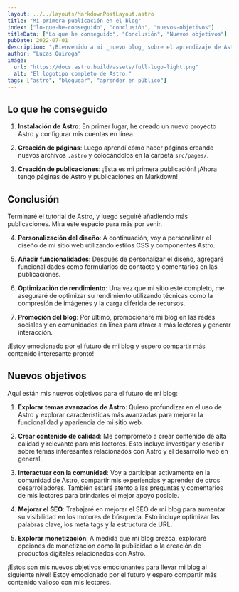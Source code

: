 ```yaml
---
layout: ../../layouts/MarkdownPostLayout.astro
title: "Mi primera publicación en el blog"
index: ["lo-que-he-conseguido", "conclusión", "nuevos-objetivos"]
titleData: ["Lo que he conseguido", "Conclusión", "Nuevos objetivos"]
pubDate: 2022-07-01
description: "¡Bienvenido a mi _nuevo blog_ sobre el aprendizaje de Astro! Aquí, voy a compartir mi viaje de aprendizaje a medida que construyo un nuevo sitio web 123."
author: "Lucas Quiroga"
image:
  url: "https://docs.astro.build/assets/full-logo-light.png"
  alt: "El logotipo completo de Astro."
tags: ["astro", "bloguear", "aprender en público"]
---
```


## Lo que he conseguido

1. **Instalación de Astro**: En primer lugar, he creado un nuevo proyecto Astro y configurar mis cuentas en línea.

2. **Creación de páginas**: Luego aprendí cómo hacer páginas creando nuevos archivos `.astro` y colocándolos en la carpeta `src/pages/`.

3. **Creación de publicaciones**: ¡Esta es mi primera publicación! ¡Ahora tengo páginas de Astro y publicaciónes en Markdown!

## Conclusión

Terminaré el tutorial de Astro, y luego seguiré añadiendo más publicaciones. Mira este espacio para más por venir.

4. **Personalización del diseño**: A continuación, voy a personalizar el diseño de mi sitio web utilizando estilos CSS y componentes Astro.

5. **Añadir funcionalidades**: Después de personalizar el diseño, agregaré funcionalidades como formularios de contacto y comentarios en las publicaciones.

6. **Optimización de rendimiento**: Una vez que mi sitio esté completo, me aseguraré de optimizar su rendimiento utilizando técnicas como la compresión de imágenes y la carga diferida de recursos.

7. **Promoción del blog**: Por último, promocionaré mi blog en las redes sociales y en comunidades en línea para atraer a más lectores y generar interacción.

¡Estoy emocionado por el futuro de mi blog y espero compartir más contenido interesante pronto!

## Nuevos objetivos

Aquí están mis nuevos objetivos para el futuro de mi blog:

1. **Explorar temas avanzados de Astro**: Quiero profundizar en el uso de Astro y explorar características más avanzadas para mejorar la funcionalidad y apariencia de mi sitio web.

2. **Crear contenido de calidad**: Me comprometo a crear contenido de alta calidad y relevante para mis lectores. Esto incluye investigar y escribir sobre temas interesantes relacionados con Astro y el desarrollo web en general.

3. **Interactuar con la comunidad**: Voy a participar activamente en la comunidad de Astro, compartir mis experiencias y aprender de otros desarrolladores. También estaré atento a las preguntas y comentarios de mis lectores para brindarles el mejor apoyo posible.

4. **Mejorar el SEO**: Trabajaré en mejorar el SEO de mi blog para aumentar su visibilidad en los motores de búsqueda. Esto incluye optimizar las palabras clave, los meta tags y la estructura de URL.

5. **Explorar monetización**: A medida que mi blog crezca, exploraré opciones de monetización como la publicidad o la creación de productos digitales relacionados con Astro.

¡Estos son mis nuevos objetivos emocionantes para llevar mi blog al siguiente nivel! Estoy emocionado por el futuro y espero compartir más contenido valioso con mis lectores.
